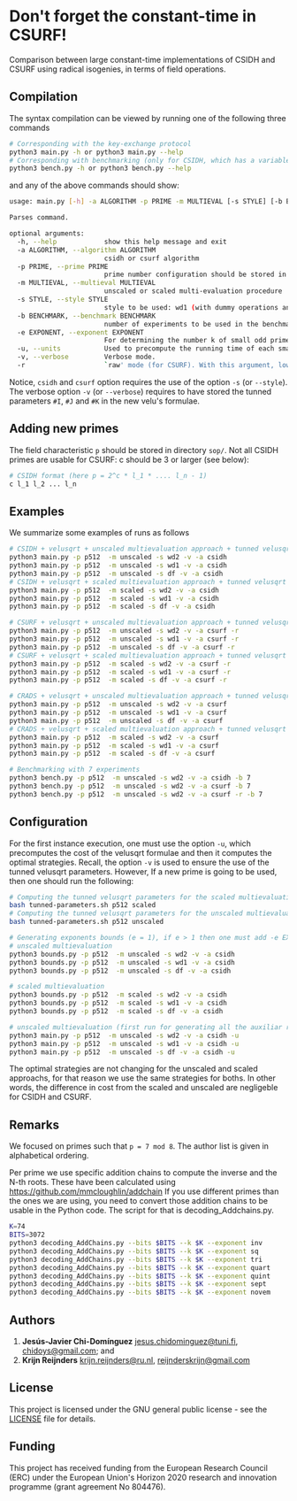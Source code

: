 # Don't forget the constant-time in CSURF!

Comparison between large constant-time implementations of CSIDH and CSURF using radical isogenies, in terms of field operations.


## Compilation

The syntax compilation can be viewed by running one of the following three commands

```bash
# Corresponding with the key-exchange protocol
python3 main.py -h or python3 main.py --help
# Corresponding with benchmarking (only for CSIDH, which has a variable running-time cost independent from the key)
python3 bench.py -h or python3 bench.py --help
```
and any of the above commands should show:

```bash
usage: main.py [-h] -a ALGORITHM -p PRIME -m MULTIEVAL [-s STYLE] [-b BENCHMARK] [-e EXPONENT] [-u] [-v] [-r]

Parses command.

optional arguments:
  -h, --help            show this help message and exit
  -a ALGORITHM, --algorithm ALGORITHM
                        csidh or csurf algorithm
  -p PRIME, --prime PRIME
                        prime number configuration should be stored in pSUFFIX (sop folder is taken as default).
  -m MULTIEVAL, --multieval MULTIEVAL
                        unscaled or scaled multi-evaluation procedure
  -s STYLE, --style STYLE
                        style to be used: wd1 (with dummy operations and a single torsion point), wd2 (with dummy operations and a two torsion point), or df (dummy-free approach (only for CSIDH)).
  -b BENCHMARK, --benchmark BENCHMARK
                        number of experiments to be used in the benchmark.
  -e EXPONENT, --exponent EXPONENT
                        For determining the number k of small odd primes to be used. The keyspace size is either (2e + 1)^k [wd2 style] or (e + 1)^n [wd1 and df styles].
  -u, --units           Used to precompute the running time of each small odd prime degree isogeny construction and evaluation with velusqrt formulae (required only at first run).
  -v, --verbose         Verbose mode.
  -r                    `raw' mode (for CSURF). With this argument, low degree isogenies are computed with the CSIDH group action evaluation. Without this, radical isogenies of these degrees are used.
```

Notice, `csidh` and `csurf`  option requires the use of the option `-s` (or `--style`). The verbose option `-v` (or `--verbose`) requires to have stored the tunned parameters `#I`, `#J` and `#K` in the new velu's formulae.

## Adding new primes

The field characteristic `p` should be stored in directory `sop/`.
Not all CSIDH primes are usable for CSURF: c should be 3 or larger (see below):

```bash
# CSIDH format (here p = 2^c * l_1 * .... l_n - 1)
c l_1 l_2 ... l_n
```
## Examples

We summarize some examples of runs as follows

```bash
# CSIDH + velusqrt + unscaled multievaluation approach + tunned velusqrt parameters
python3 main.py -p p512  -m unscaled -s wd2 -v -a csidh
python3 main.py -p p512  -m unscaled -s wd1 -v -a csidh
python3 main.py -p p512  -m unscaled -s df -v -a csidh
# CSIDH + velusqrt + scaled multievaluation approach + tunned velusqrt parameters
python3 main.py -p p512  -m scaled -s wd2 -v -a csidh
python3 main.py -p p512  -m scaled -s wd1 -v -a csidh
python3 main.py -p p512  -m scaled -s df -v -a csidh

# CSURF + velusqrt + unscaled multievaluation approach + tunned velusqrt parameters
python3 main.py -p p512  -m unscaled -s wd2 -v -a csurf -r
python3 main.py -p p512  -m unscaled -s wd1 -v -a csurf -r
python3 main.py -p p512  -m unscaled -s df -v -a csurf -r
# CSURF + velusqrt + scaled multievaluation approach + tunned velusqrt parameters
python3 main.py -p p512  -m scaled -s wd2 -v -a csurf -r
python3 main.py -p p512  -m scaled -s wd1 -v -a csurf -r
python3 main.py -p p512  -m scaled -s df -v -a csurf -r

# CRADS + velusqrt + unscaled multievaluation approach + tunned velusqrt parameters
python3 main.py -p p512  -m unscaled -s wd2 -v -a csurf
python3 main.py -p p512  -m unscaled -s wd1 -v -a csurf
python3 main.py -p p512  -m unscaled -s df -v -a csurf
# CRADS + velusqrt + scaled multievaluation approach + tunned velusqrt parameters
python3 main.py -p p512  -m scaled -s wd2 -v -a csurf
python3 main.py -p p512  -m scaled -s wd1 -v -a csurf
python3 main.py -p p512  -m scaled -s df -v -a csurf

# Benchmarking with 7 experiments
python3 bench.py -p p512  -m unscaled -s wd2 -v -a csidh -b 7
python3 bench.py -p p512  -m unscaled -s wd2 -v -a csurf -b 7
python3 bench.py -p p512  -m unscaled -s wd2 -v -a csurf -r -b 7
```

## Configuration

For the first instance execution, one must use the option `-u`, which precomputes the cost of the velusqrt formulae and then it computes the optimal strategies. Recall, the option `-v` is used to ensure the use of the tunned velusqrt parameters. However, If a new prime is going to be used, then one should run the following:

```bash
# Computing the tunned velusqrt parameters for the scaled multievaluation approach
bash tunned-parameters.sh p512 scaled
# Computing the tunned velusqrt parameters for the unscaled multievaluation approach
bash tunned-parameters.sh p512 unscaled

# Generating exponents bounds (e = 1), if e > 1 then one must add -e EXPONENT for some integer EXPONENT
# unscaled multievaluation
python3 bounds.py -p p512  -m unscaled -s wd2 -v -a csidh
python3 bounds.py -p p512  -m unscaled -s wd1 -v -a csidh
python3 bounds.py -p p512  -m unscaled -s df -v -a csidh

# scaled multievaluation
python3 bounds.py -p p512  -m scaled -s wd2 -v -a csidh
python3 bounds.py -p p512  -m scaled -s wd1 -v -a csidh
python3 bounds.py -p p512  -m scaled -s df -v -a csidh

# unscaled multievaluation (first run for generating all the auxiliar required files)
python3 main.py -p p512  -m unscaled -s wd2 -v -a csidh -u
python3 main.py -p p512  -m unscaled -s wd1 -v -a csidh -u
python3 main.py -p p512  -m unscaled -s df -v -a csidh -u
```

The optimal strategies are not changing for the unscaled and scaled approachs, for that reason we use the same strategies for boths. In other words, the difference in cost from the scaled and unscaled are negligeble for CSIDH and CSURF.

## Remarks

We focused on primes such that `p = 7 mod 8`. The author list is given in alphabetical ordering.


Per prime we use specific addition chains to compute the inverse and the N-th roots. These have been calculated using https://github.com/mmcloughlin/addchain
If you use different primes than the ones we are using, you need to convert those addition chains to be usable in the Python code.
The script for that is decoding_Addchains.py.

```bash
K=74
BITS=3072
python3 decoding_AddChains.py --bits $BITS --k $K --exponent inv
python3 decoding_AddChains.py --bits $BITS --k $K --exponent sq
python3 decoding_AddChains.py --bits $BITS --k $K --exponent tri
python3 decoding_AddChains.py --bits $BITS --k $K --exponent quart
python3 decoding_AddChains.py --bits $BITS --k $K --exponent quint
python3 decoding_AddChains.py --bits $BITS --k $K --exponent sept
python3 decoding_AddChains.py --bits $BITS --k $K --exponent novem
```

## Authors

1. **Jesús-Javier Chi-Domínguez** <jesus.chidominguez@tuni.fi>, <chidoys@gmail.com>; and
2. **Krijn Reijnders** <krijn.reijnders@ru.nl>, <reijnderskrijn@gmail.com>

## License

This project is licensed under the GNU general public license - see the [LICENSE](LICENSE) file for details.

## Funding

This project has received funding from the European Research Council (ERC) under the European Union's Horizon 2020 research and innovation programme (grant agreement No 804476). 
